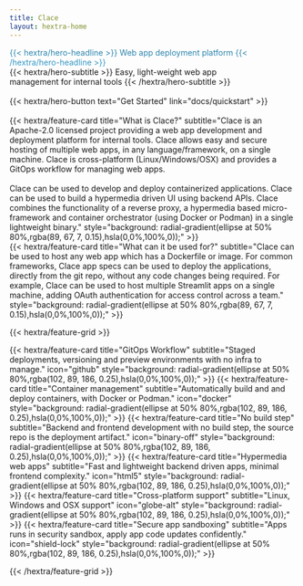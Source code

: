```yaml
---
title: Clace
layout: hextra-home
---
```


<div class="hx-mt-6 hx-mb-6" style="background: #277A9F; background: linear-gradient(180deg, #277A9F, #359ece); color: transparent; background-clip: text; -webkit-background-clip: text;">
{{< hextra/hero-headline >}}
  Web app deployment platform
{{< /hextra/hero-headline >}}
</div>

<div class="hx-mb-12">
{{< hextra/hero-subtitle >}}
  Easy, light-weight web app &nbsp;<br class="sm:hx-block hx-hidden"/> management for internal tools
{{< /hextra/hero-subtitle >}}
</div>

<br>
<div class="hx-mb-6">
{{< hextra/hero-button text="Get Started" link="docs/quickstart" >}}
</div>

<br>

<!-- prettier-ignore --> {{< hextra/feature-card title="What is Clace?" subtitle="Clace is an Apache-2.0 licensed project providing a web app development and deployment platform for internal tools. Clace allows easy and secure hosting of multiple web apps, in any language/framework, on a single machine. Clace is cross-platform (Linux/Windows/OSX) and provides a GitOps workflow for managing web apps.<br><br>Clace can be used to develop and deploy containerized applications. Clace can be used to build a hypermedia driven UI using backend APIs. Clace combines the functionality of a reverse proxy, a hypermedia based micro-framework and container orchestrator (using Docker or Podman) in a single lightweight binary." style="background: radial-gradient(ellipse at 50% 80%,rgba(89, 67, 7, 0.15),hsla(0,0%,100%,0));" >}}

<br>

<!-- prettier-ignore --> {{< hextra/feature-card title="What can it be used for?" subtitle="Clace can be used to host any web app which has a Dockerfile or image. For common frameworks, Clace app specs can be used to deploy the applications, directly from the git repo, without any code changes being required. For example, Clace can be used to host multiple Streamlit apps on a single machine, adding OAuth authentication for access control across a team." style="background: radial-gradient(ellipse at 50% 80%,rgba(89, 67, 7, 0.15),hsla(0,0%,100%,0));" >}}

<br>

{{< hextra/feature-grid >}}

<!-- prettier-ignore --> {{< hextra/feature-card title="GitOps Workflow" subtitle="Staged deployments, versioning and preview environments with no infra to manage."  icon="github" style="background: radial-gradient(ellipse at 50% 80%,rgba(102, 89, 186, 0.25),hsla(0,0%,100%,0));" >}}

<!-- prettier-ignore --> {{< hextra/feature-card title="Container management" subtitle="Automatically build and and deploy containers, with Docker or Podman."  icon="docker" style="background: radial-gradient(ellipse at 50% 80%,rgba(102, 89, 186, 0.25),hsla(0,0%,100%,0));" >}}

<!-- prettier-ignore --> {{< hextra/feature-card title="No build step" subtitle="Backend and frontend development with no build step, the source repo is the deployment artifact."  icon="binary-off" style="background: radial-gradient(ellipse at 50% 80%,rgba(102, 89, 186, 0.25),hsla(0,0%,100%,0));" >}}

<!-- prettier-ignore --> {{< hextra/feature-card title="Hypermedia web apps" subtitle="Fast and lightweight backend driven apps, minimal frontend complexity."  icon="html5" style="background: radial-gradient(ellipse at 50% 80%,rgba(102, 89, 186, 0.25),hsla(0,0%,100%,0));" >}}

<!-- prettier-ignore --> {{< hextra/feature-card title="Cross-platform support" subtitle="Linux, Windows and OSX support"  icon="globe-alt" style="background: radial-gradient(ellipse at 50% 80%,rgba(102, 89, 186, 0.25),hsla(0,0%,100%,0));" >}}

<!-- prettier-ignore --> {{< hextra/feature-card title="Secure app sandboxing" subtitle="Apps runs in security sandbox, apply app code updates confidently."  icon="shield-lock" style="background: radial-gradient(ellipse at 50% 80%,rgba(102, 89, 186, 0.25),hsla(0,0%,100%,0));" >}}

{{< /hextra/feature-grid >}}

<br>
